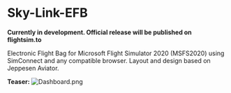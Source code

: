 # Sky-Link-EFB
**Currently in development. Official release will be published on flightsim.to**

Electronic Flight Bag for Microsoft Flight Simulator 2020 (MSFS2020) using SimConnect and any compatible browser. Layout and design based on Jeppesen Aviator.

**Teaser:**
![Dashboard.png](https://github.com/sebastiankrll/Sky-Link-EFB/docs/dashboard.PNG?raw=true)